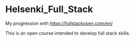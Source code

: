 # Helsenki_Full_Stack
My progression with https://fullstackopen.com/en/


This is an open course intended to develop full stack skills. 
